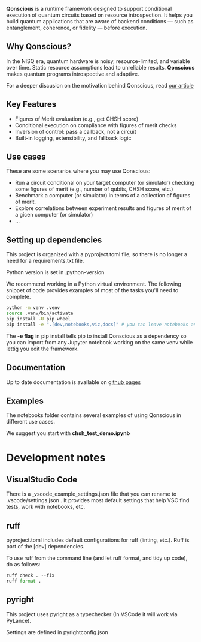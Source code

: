 **Qonscious** is a runtime framework designed to support conditional execution of quantum circuits based on resource introspection. It helps you build quantum applications that are aware of backend conditions — such as entanglement, coherence, or fidelity — before execution.

## Why Qonscious?

In the NISQ era, quantum hardware is noisy, resource-limited, and variable over time. Static resource assumptions lead to unreliable results. **Qonscious** makes quantum programs introspective and adaptive.

For a deeper discusion on the motivation behind Qonscious, read [our article](https://arxiv.org/html/2508.19276v1)

## Key Features

- Figures of Merit evaluation (e.g., get CHSH score)
- Conditional execution on compliance with figures of merit checks
- Inversion of control: pass a callback, not a circuit
- Built-in logging, extensibility, and fallback logic

## Use cases

These are some scenarios where you may use Qonscious:

- Run a circuit conditional on your target computer (or simulator) checking some figures of merit (e.g., number of qubits, CHSH score, etc.)
- Benchmark a computer (or simulator) in terms of a collection of figures of merit.
- Explore correlations between experiment results and figures of merit of a gicen computer (or simulator)
- ...

## Setting up dependencies

This project is organized with a pyproject.toml file, so there is no longer a need for a requirements.txt file.

Python version is set in .python-version

We recommend working in a Python virtual environment. The following snippet of code provides examples of most of the tasks you'll need to complete. 

```bash
python -m venv .venv 
source .venv/bin/activate
pip install -U pip wheel
pip install -e ".[dev,notebooks,viz,docs]" # you can leave notebooks and viz out of you are only working on the framework.
```

The **-e flag** in pip install tells pip to install Qonscious as a dependency so you can import from any Jupyter notebook working on the same venv while lettig you edit the framework.

## Documentation

Up to date documentation is available on [github pages](https://lifia-unlp.github.io/qonscious/)

## Examples

The notebooks folder contains several examples of using Qonscious in different use cases. 

We suggest you start with **chsh_test_demo.ipynb**

# Development notes

## VisualStudio Code

There is a _vscode_example_settings.json file that you can rename to .vscode/settings.json . It provides most default settings that help VSC find tests, work with notebooks, etc. 

## ruff

pyproject.toml includes default configurations for ruff (linting, etc.). Ruff is part of the [dev] dependencies.

To use ruff from the command line (and let ruff format, and tidy up code),  do as follows:

```python
ruff check . --fix
ruff format .
```

## pyright

This project uses pyright as a typechecker (In VSCode it will work via PyLance).

Settings are defined in pyrightconfig.json


